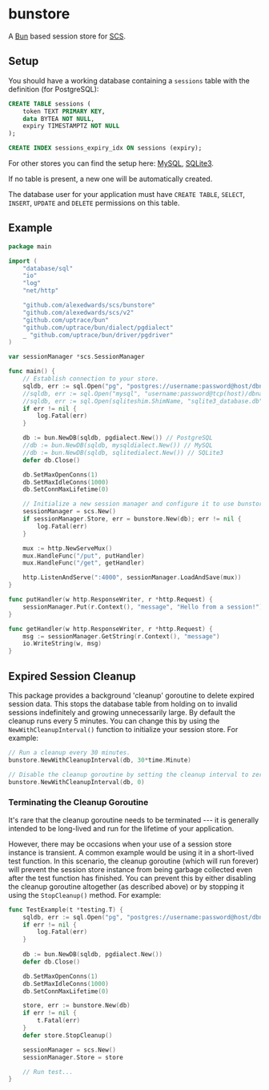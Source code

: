 # bunstore

A [Bun](https://github.com/uptrace/bun) based session store for [SCS](https://github.com/alexedwards/scs).

## Setup

You should have a working database containing a `sessions` table with the definition (for PostgreSQL):

```sql
CREATE TABLE sessions (
	token TEXT PRIMARY KEY,
	data BYTEA NOT NULL,
	expiry TIMESTAMPTZ NOT NULL
);

CREATE INDEX sessions_expiry_idx ON sessions (expiry);
```
For other stores you can find the setup here: [MySQL](https://github.com/alexedwards/scs/tree/master/mysqlstore), [SQLite3](https://github.com/alexedwards/scs/tree/master/sqlite3store).

If no table is present, a new one will be automatically created.

The database user for your application must have `CREATE TABLE`, `SELECT`, `INSERT`, `UPDATE` and `DELETE` permissions on this table.

## Example

```go
package main

import (
	"database/sql"
	"io"
	"log"
	"net/http"

	"github.com/alexedwards/scs/bunstore"
	"github.com/alexedwards/scs/v2"
	"github.com/uptrace/bun"
	"github.com/uptrace/bun/dialect/pgdialect"
	_ "github.com/uptrace/bun/driver/pgdriver"
)

var sessionManager *scs.SessionManager

func main() {
	// Establish connection to your store.
	sqldb, err := sql.Open("pg", "postgres://username:password@host/dbname") // PostgreSQL
	//sqldb, err := sql.Open("mysql", "username:password@tcp(host)/dbname?parseTime=true") // MySQL
	//sqldb, err := sql.Open(sqliteshim.ShimName, "sqlite3_database.db") // SQLite3
	if err != nil {
		log.Fatal(err)
	}

	db := bun.NewDB(sqldb, pgdialect.New()) // PostgreSQL
	//db := bun.NewDB(sqldb, mysqldialect.New()) // MySQL
	//db := bun.NewDB(sqldb, sqlitedialect.New()) // SQLite3
	defer db.Close()

	db.SetMaxOpenConns(1)
	db.SetMaxIdleConns(1000)
	db.SetConnMaxLifetime(0)

	// Initialize a new session manager and configure it to use bunstore as the session store.
	sessionManager = scs.New()
	if sessionManager.Store, err = bunstore.New(db); err != nil {
        log.Fatal(err)
    }

	mux := http.NewServeMux()
	mux.HandleFunc("/put", putHandler)
	mux.HandleFunc("/get", getHandler)

	http.ListenAndServe(":4000", sessionManager.LoadAndSave(mux))
}

func putHandler(w http.ResponseWriter, r *http.Request) {
	sessionManager.Put(r.Context(), "message", "Hello from a session!")
}

func getHandler(w http.ResponseWriter, r *http.Request) {
	msg := sessionManager.GetString(r.Context(), "message")
	io.WriteString(w, msg)
}
```

## Expired Session Cleanup

This package provides a background 'cleanup' goroutine to delete expired session data. This stops the database table from holding on to invalid sessions indefinitely and growing unnecessarily large. By default the cleanup runs every 5 minutes. You can change this by using the `NewWithCleanupInterval()` function to initialize your session store. For example:

```go
// Run a cleanup every 30 minutes.
bunstore.NewWithCleanupInterval(db, 30*time.Minute)

// Disable the cleanup goroutine by setting the cleanup interval to zero.
bunstore.NewWithCleanupInterval(db, 0)
```

### Terminating the Cleanup Goroutine

It's rare that the cleanup goroutine needs to be terminated --- it is generally intended to be long-lived and run for the lifetime of your application.

However, there may be occasions when your use of a session store instance is transient. A common example would be using it in a short-lived test function. In this scenario, the cleanup goroutine (which will run forever) will prevent the session store instance from being garbage collected even after the test function has finished. You can prevent this by either disabling the cleanup goroutine altogether (as described above) or by stopping it using the `StopCleanup()` method. For example:

```go
func TestExample(t *testing.T) {
	sqldb, err := sql.Open("pg", "postgres://username:password@host/dbname")
	if err != nil {
		log.Fatal(err)
	}
	
	db := bun.NewDB(sqldb, pgdialect.New())
	defer db.Close()

	db.SetMaxOpenConns(1)
	db.SetMaxIdleConns(1000)
	db.SetConnMaxLifetime(0)

    store, err := bunstore.New(db)
    if err != nil {
	    t.Fatal(err)
    }
	defer store.StopCleanup()

	sessionManager = scs.New()
	sessionManager.Store = store

	// Run test...
}
```
